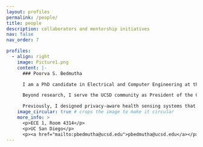 ```yaml
---
layout: profiles
permalink: /people/
title: people
description: collaborators and mentorship initiatives
nav: false
nav_order: 7

profiles:
  - align: right
    image: Picture1.png
    content: |-
      ### Poorva S. Bedmutha

      I am a PhD candidate in Electrical and Computer Engineering at the University of California San Diego, where I investigate human-centered virtual reality analytics, social signal processing, and physiological sensing for wellbeing. My research in the Cosman Lab develops immersive VR interview platforms, gaze calibration methods, and anomaly detection pipelines that support neurodivergent communication.

      Beyond research, I serve the UCSD community as President of the CSE Society for Graduate Women in Computing (GradWIC), an elected representative on the ECE Graduate Student Council, and a Graduate Student Senate member. I am passionate about inclusive mentoring ecosystems, leading GradWIC mentorship circles that connect more than 40 mentees with supportive advisors.

      Previously, I designed privacy-aware health sensing systems that won the ACM UbiComp/ISWC WellComp Best Paper Award (2023) and led data science teams at UCSD Health and Omdena. I enjoy collaborating across academia and industry to create accessible, ethical technologies for healthcare and mixed reality experiences.
    image_circular: true # crops the image to make it circular
    more_info: >
      <p>ECE 1, Room 4314</p>
      <p>UC San Diego</p>
      <p><a href="mailto:pbedmutha@ucsd.edu">pbedmutha@ucsd.edu</a></p>
---
```

